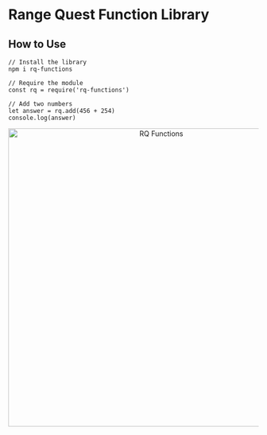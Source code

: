 # Range Quest Function Library

## How to Use

```
// Install the library
npm i rq-functions

// Require the module
const rq = require('rq-functions')

// Add two numbers
let answer = rq.add(456 + 254)
console.log(answer)
```

<p align="center">
    <img alt="RQ Functions" src="https://raw.githubusercontent.com/rangequest/rq-functions/main/images/rq-functions" width="600" />
</p>